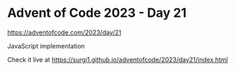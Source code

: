 # Advent of Code 2023 - Day 21

https://adventofcode.com/2023/day/21

JavaScript implementation

Check it live at https://surgi1.github.io/adventofcode/2023/day21/index.html
